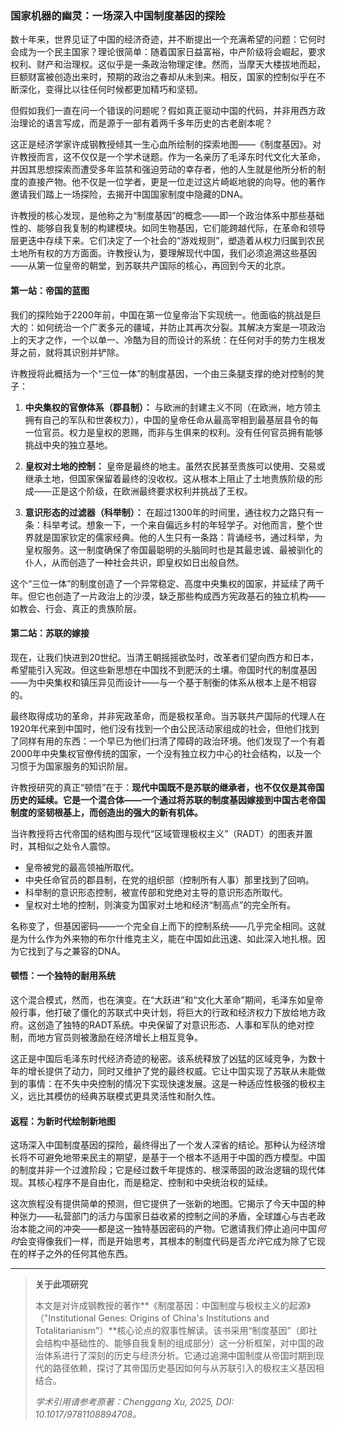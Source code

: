 ### 国家机器的幽灵：一场深入中国制度基因的探险

数十年来，世界见证了中国的经济奇迹，并不断提出一个充满希望的问题：它何时会成为一个民主国家？理论很简单：随着国家日益富裕，中产阶级将会崛起，要求权利、财产和治理权。这似乎是一条政治物理定律。然而，当摩天大楼拔地而起，巨额财富被创造出来时，预期的政治之春却从未到来。相反，国家的控制似乎在不断深化，变得比以往任何时候都更加精巧和坚韧。

但假如我们一直在问一个错误的问题呢？假如真正驱动中国的代码，并非用西方政治理论的语言写成，而是源于一部有着两千多年历史的古老剧本呢？

这正是经济学家许成钢教授倾其一生心血所绘制的探索地图——《制度基因》。对许教授而言，这不仅仅是一个学术谜题。作为一名亲历了毛泽东时代文化大革命，并因其思想探索而遭受多年监禁和强迫劳动的幸存者，他的人生就是他所分析的制度的直接产物。他不仅是一位学者，更是一位走过这片崎岖地貌的向导。他的著作邀请我们踏上一场探险，去揭开中国国家制度中隐藏的DNA。

许教授的核心发现，是他称之为“制度基因”的概念——即一个政治体系中那些基础性的、能够自我复制的构建模块。如同生物基因，它们能跨越代际，在革命和领导层更迭中存续下来。它们决定了一个社会的“游戏规则”，塑造着从权力归属到农民土地所有权的方方面面。许教授认为，要理解现代中国，我们必须追溯这些基因——从第一位皇帝的朝堂，到苏联共产国际的核心，再回到今天的北京。

#### **第一站：帝国的蓝图**

我们的探险始于2200年前，中国在第一位皇帝治下实现统一。他面临的挑战是巨大的：如何统治一个广袤多元的疆域，并防止其再次分裂。其解决方案是一项政治上的天才之作，一个以单一、冷酷为目的而设计的系统：在任何对手的势力生根发芽之前，就将其识别并铲除。

许教授将此概括为一个“三位一体”的制度基因，一个由三条腿支撑的绝对控制的凳子：

1.  **中央集权的官僚体系（郡县制）：** 与欧洲的封建主义不同（在欧洲，地方领主拥有自己的军队和世袭权力），中国的皇帝任命从最高宰相到最基层县令的每一位官员。权力是皇权的恩赐，而非与生俱来的权利。没有任何官员拥有能够挑战中央的独立基地。

2.  **皇权对土地的控制：** 皇帝是最终的地主。虽然农民甚至贵族可以使用、交易或继承土地，但国家保留着最终的没收权。这从根本上阻止了土地贵族阶级的形成——正是这个阶级，在欧洲最终要求权利并挑战了王权。

3.  **意识形态的过滤器（科举制）：** 在超过1300年的时间里，通往权力之路只有一条：科举考试。想象一下，一个来自偏远乡村的年轻学子。对他而言，整个世界就是国家钦定的儒家经典。他的人生只有一条路：背诵经书，通过科举，为皇权服务。这一制度确保了帝国最聪明的头脑同时也是其最忠诚、最被驯化的仆人，从而创造了一种社会共识，即皇权如日出般自然。

这个“三位一体”的制度创造了一个异常稳定、高度中央集权的国家，并延续了两千年。但它也创造了一片政治上的沙漠，缺乏那些构成西方宪政基石的独立机构——如教会、行会、真正的贵族阶层。

#### **第二站：苏联的嫁接**

现在，让我们快进到20世纪。当清王朝摇摇欲坠时，改革者们望向西方和日本，希望能引入宪政。但这些新思想在中国找不到肥沃的土壤。帝国时代的制度基因——为中央集权和镇压异见而设计——与一个基于制衡的体系从根本上是不相容的。

最终取得成功的革命，并非宪政革命，而是极权革命。当苏联共产国际的代理人在1920年代来到中国时，他们没有找到一个由公民活动家组成的社会，但他们找到了同样有用的东西：一个早已为他们扫清了障碍的政治环境。他们发现了一个有着2000年中央集权官僚传统的国家，一个没有独立权力中心的社会结构，以及一个习惯于为国家服务的知识阶层。

许教授研究的真正“顿悟”在于：**现代中国既不是苏联的继承者，也不仅仅是其帝国历史的延续。它是一个混合体——一个通过将苏联的制度基因嫁接到中国古老帝国制度的坚韧根基上，而创造出的强大的新有机体。**

当许教授将古代帝国的结构图与现代“区域管理极权主义”（RADT）的图表并置时，其相似之处令人震惊。
*   皇帝被党的最高领袖所取代。
*   中央任命官员的郡县制，在党的组织部（控制所有人事）那里找到了回响。
*   科举制的意识形态控制，被宣传部和党绝对主导的意识形态所取代。
*   皇权对土地的控制，则演变为国家对土地和经济“制高点”的完全所有。

名称变了，但基因密码——一个完全自上而下的控制系统——几乎完全相同。这就是为什么作为外来物的布尔什维克主义，能在中国如此迅速、如此深入地扎根。因为它找到了与之兼容的DNA。

#### **顿悟：一个独特的耐用系统**

这个混合模式，然而，也在演变。在“大跃进”和“文化大革命”期间，毛泽东如皇帝般行事，他打破了僵化的苏联式中央计划，将巨大的行政和经济权力下放给地方政府。这创造了独特的RADT系统。中央保留了对意识形态、人事和军队的绝对控制，而地方官员则被激励在经济增长上相互竞争。

这正是中国后毛泽东时代经济奇迹的秘密。该系统释放了凶猛的区域竞争，为数十年的增长提供了动力，同时又维护了党的最终权威。它让中国实现了苏联从未能做到的事情：在不失中央控制的情况下实现快速发展。这是一种适应性极强的极权主义，远比其模仿的经典苏联模式更具灵活性和耐久性。

#### **返程：为新时代绘制新地图**

这场深入中国制度基因的探险，最终得出了一个发人深省的结论。那种认为经济增长将不可避免地带来民主的期望，是基于一个根本不适用于中国的西方模型。中国的制度并非一个过渡阶段；它是经过数千年提炼的、根深蒂固的政治逻辑的现代体现。其核心程序不是自由化，而是稳定、控制和中央统治权的延续。

这次旅程没有提供简单的预测，但它提供了一张新的地图。它揭示了今天中国的种种张力——私营部门的活力与国家日益收紧的控制之间的矛盾，全球雄心与古老政治本能之间的冲突——都是这一独特基因密码的产物。它邀请我们停止追问中国*何时*会变得像我们一样，而是开始思考，其根本的制度代码是否*允许*它成为除了它现在的样子之外的任何其他东西。

---
> **关于此项研究**
>
> 本文是对许成钢教授的著作**《制度基因：中国制度与极权主义的起源》（"Institutional Genes: Origins of China's Institutions and Totalitarianism"）**核心论点的叙事性解读。该书采用“制度基因”（即社会结构中基础性的、能够自我复制的组成部分）这一分析框架，对中国的政治体系进行了深刻的历史与经济分析。它通过追溯中国制度从帝国时期到现代的路径依赖，探讨了其帝国历史基因如何与从苏联引入的极权主义基因相结合。
>
> *学术引用请参考原著：Chenggang Xu, 2025, DOI: 10.1017/9781108894708。*